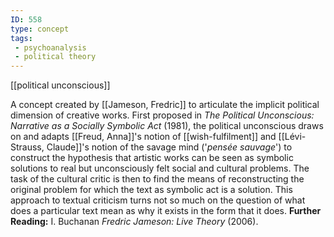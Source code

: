 ```yaml
---
ID: 558
type: concept
tags: 
 - psychoanalysis
 - political theory
---
```


[[political unconscious]]

 A
concept created by [[Jameson, Fredric]] to articulate the
implicit political dimension of creative works. First proposed in *The Political Unconscious: Narrative as a Socially Symbolic Act* (1981), the
political unconscious draws on and adapts
[[Freud, Anna]]'s notion of
[[wish-fulfilment]] and
[[Lévi-Strauss, Claude]]'s notion of
the savage mind ('*pensée sauvage*') to construct the hypothesis that
artistic works can be seen as symbolic solutions to real but
unconsciously felt social and cultural problems. The task of the
cultural critic is then to find the means of reconstructing the original
problem for which the text as symbolic act is a solution. This approach
to textual criticism turns not so much on the question of what does a
particular text mean as why it exists in the form that it does.
**Further Reading:** I. Buchanan *Fredric Jameson: Live Theory* (2006).
